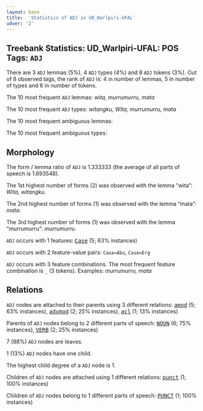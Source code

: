 ```yaml
---
layout: base
title:  'Statistics of ADJ in UD_Warlpiri-UFAL'
udver: '2'
---
```


## Treebank Statistics: UD_Warlpiri-UFAL: POS Tags: `ADJ`

There are 3 `ADJ` lemmas (5%), 4 `ADJ` types (4%) and 8 `ADJ` tokens (3%).
Out of 8 observed tags, the rank of `ADJ` is: 4 in number of lemmas, 5 in number of types and 6 in number of tokens.

The 10 most frequent `ADJ` lemmas: <em>wita, murrumurru, mata</em>

The 10 most frequent `ADJ` types:  <em>witangku, Wita, murrumurru, mata</em>

The 10 most frequent ambiguous lemmas: 

The 10 most frequent ambiguous types:  



## Morphology

The form / lemma ratio of `ADJ` is 1.333333 (the average of all parts of speech is 1.693548).

The 1st highest number of forms (2) was observed with the lemma “wita”: <em>Wita, witangku</em>.

The 2nd highest number of forms (1) was observed with the lemma “mata”: <em>mata</em>.

The 3rd highest number of forms (1) was observed with the lemma “murrumurru”: <em>murrumurru</em>.

`ADJ` occurs with 1 features: <tt><a href="wbp_ufal-feat-Case.html">Case</a></tt> (5; 63% instances)

`ADJ` occurs with 2 feature-value pairs: `Case=Abs`, `Case=Erg`

`ADJ` occurs with 3 feature combinations.
The most frequent feature combination is `_` (3 tokens).
Examples: <em>murrumurru, mata</em>


## Relations

`ADJ` nodes are attached to their parents using 3 different relations: <tt><a href="wbp_ufal-dep-amod.html">amod</a></tt> (5; 63% instances), <tt><a href="wbp_ufal-dep-advmod.html">advmod</a></tt> (2; 25% instances), <tt><a href="wbp_ufal-dep-acl.html">acl</a></tt> (1; 13% instances)

Parents of `ADJ` nodes belong to 2 different parts of speech: <tt><a href="wbp_ufal-pos-NOUN.html">NOUN</a></tt> (6; 75% instances), <tt><a href="wbp_ufal-pos-VERB.html">VERB</a></tt> (2; 25% instances)

7 (88%) `ADJ` nodes are leaves.

1 (13%) `ADJ` nodes have one child.

The highest child degree of a `ADJ` node is 1.

Children of `ADJ` nodes are attached using 1 different relations: <tt><a href="wbp_ufal-dep-punct.html">punct</a></tt> (1; 100% instances)

Children of `ADJ` nodes belong to 1 different parts of speech: <tt><a href="wbp_ufal-pos-PUNCT.html">PUNCT</a></tt> (1; 100% instances)

